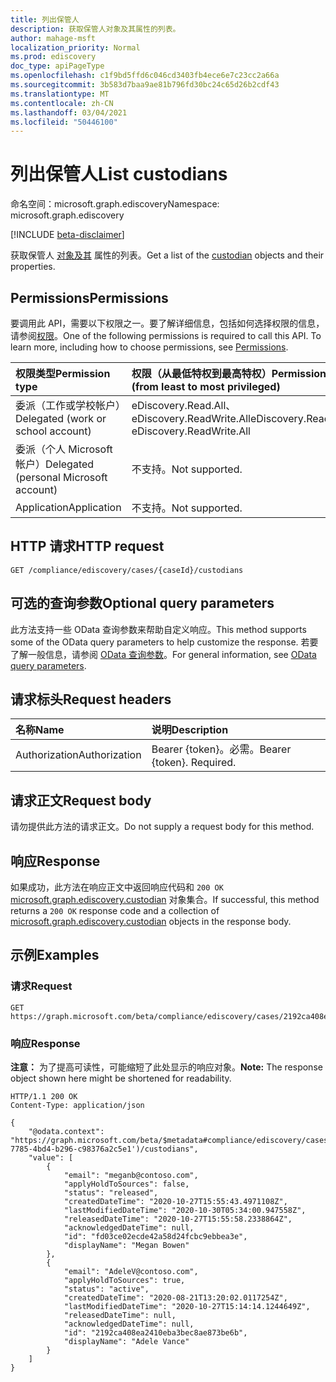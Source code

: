 ```yaml
---
title: 列出保管人
description: 获取保管人对象及其属性的列表。
author: mahage-msft
localization_priority: Normal
ms.prod: ediscovery
doc_type: apiPageType
ms.openlocfilehash: c1f9bd5ffd6c046cd3403fb4ece6e7c23cc2a66a
ms.sourcegitcommit: 3b583d7baa9ae81b796fd30bc24c65d26b2cdf43
ms.translationtype: MT
ms.contentlocale: zh-CN
ms.lasthandoff: 03/04/2021
ms.locfileid: "50446100"
---
```

# <a name="list-custodians"></a><span data-ttu-id="5dd70-103">列出保管人</span><span class="sxs-lookup"><span data-stu-id="5dd70-103">List custodians</span></span>

<span data-ttu-id="5dd70-104">命名空间：microsoft.graph.ediscovery</span><span class="sxs-lookup"><span data-stu-id="5dd70-104">Namespace: microsoft.graph.ediscovery</span></span>

[!INCLUDE [beta-disclaimer](../../includes/beta-disclaimer.md)]

<span data-ttu-id="5dd70-105">获取保管人 [对象及其](../resources/ediscovery-custodian.md) 属性的列表。</span><span class="sxs-lookup"><span data-stu-id="5dd70-105">Get a list of the [custodian](../resources/ediscovery-custodian.md) objects and their properties.</span></span>

## <a name="permissions"></a><span data-ttu-id="5dd70-106">Permissions</span><span class="sxs-lookup"><span data-stu-id="5dd70-106">Permissions</span></span>

<span data-ttu-id="5dd70-p101">要调用此 API，需要以下权限之一。要了解详细信息，包括如何选择权限的信息，请参阅[权限](/graph/permissions-reference)。</span><span class="sxs-lookup"><span data-stu-id="5dd70-p101">One of the following permissions is required to call this API. To learn more, including how to choose permissions, see [Permissions](/graph/permissions-reference).</span></span>

|<span data-ttu-id="5dd70-109">权限类型</span><span class="sxs-lookup"><span data-stu-id="5dd70-109">Permission type</span></span>|<span data-ttu-id="5dd70-110">权限（从最低特权到最高特权）</span><span class="sxs-lookup"><span data-stu-id="5dd70-110">Permissions (from least to most privileged)</span></span>|
|:---|:---|
|<span data-ttu-id="5dd70-111">委派（工作或学校帐户）</span><span class="sxs-lookup"><span data-stu-id="5dd70-111">Delegated (work or school account)</span></span>|<span data-ttu-id="5dd70-112">eDiscovery.Read.All、eDiscovery.ReadWrite.All</span><span class="sxs-lookup"><span data-stu-id="5dd70-112">eDiscovery.Read.All, eDiscovery.ReadWrite.All</span></span>|
|<span data-ttu-id="5dd70-113">委派（个人 Microsoft 帐户）</span><span class="sxs-lookup"><span data-stu-id="5dd70-113">Delegated (personal Microsoft account)</span></span>|<span data-ttu-id="5dd70-114">不支持。</span><span class="sxs-lookup"><span data-stu-id="5dd70-114">Not supported.</span></span>|
|<span data-ttu-id="5dd70-115">Application</span><span class="sxs-lookup"><span data-stu-id="5dd70-115">Application</span></span>|<span data-ttu-id="5dd70-116">不支持。</span><span class="sxs-lookup"><span data-stu-id="5dd70-116">Not supported.</span></span>|

## <a name="http-request"></a><span data-ttu-id="5dd70-117">HTTP 请求</span><span class="sxs-lookup"><span data-stu-id="5dd70-117">HTTP request</span></span>

<!-- {
  "blockType": "ignored"
}
-->

``` http
GET /compliance/ediscovery/cases/{caseId}/custodians
```

## <a name="optional-query-parameters"></a><span data-ttu-id="5dd70-118">可选的查询参数</span><span class="sxs-lookup"><span data-stu-id="5dd70-118">Optional query parameters</span></span>

<span data-ttu-id="5dd70-119">此方法支持一些 OData 查询参数来帮助自定义响应。</span><span class="sxs-lookup"><span data-stu-id="5dd70-119">This method supports some of the OData query parameters to help customize the response.</span></span> <span data-ttu-id="5dd70-120">若要了解一般信息，请参阅 [OData 查询参数](/graph/query-parameters)。</span><span class="sxs-lookup"><span data-stu-id="5dd70-120">For general information, see [OData query parameters](/graph/query-parameters).</span></span>

## <a name="request-headers"></a><span data-ttu-id="5dd70-121">请求标头</span><span class="sxs-lookup"><span data-stu-id="5dd70-121">Request headers</span></span>

|<span data-ttu-id="5dd70-122">名称</span><span class="sxs-lookup"><span data-stu-id="5dd70-122">Name</span></span>|<span data-ttu-id="5dd70-123">说明</span><span class="sxs-lookup"><span data-stu-id="5dd70-123">Description</span></span>|
|:---|:---|
|<span data-ttu-id="5dd70-124">Authorization</span><span class="sxs-lookup"><span data-stu-id="5dd70-124">Authorization</span></span>|<span data-ttu-id="5dd70-p103">Bearer {token}。必需。</span><span class="sxs-lookup"><span data-stu-id="5dd70-p103">Bearer {token}. Required.</span></span>|

## <a name="request-body"></a><span data-ttu-id="5dd70-127">请求正文</span><span class="sxs-lookup"><span data-stu-id="5dd70-127">Request body</span></span>

<span data-ttu-id="5dd70-128">请勿提供此方法的请求正文。</span><span class="sxs-lookup"><span data-stu-id="5dd70-128">Do not supply a request body for this method.</span></span>

## <a name="response"></a><span data-ttu-id="5dd70-129">响应</span><span class="sxs-lookup"><span data-stu-id="5dd70-129">Response</span></span>

<span data-ttu-id="5dd70-130">如果成功，此方法在响应正文中返回响应代码和 `200 OK` [microsoft.graph.ediscovery.custodian](../resources/ediscovery-custodian.md) 对象集合。</span><span class="sxs-lookup"><span data-stu-id="5dd70-130">If successful, this method returns a `200 OK` response code and a collection of [microsoft.graph.ediscovery.custodian](../resources/ediscovery-custodian.md) objects in the response body.</span></span>

## <a name="examples"></a><span data-ttu-id="5dd70-131">示例</span><span class="sxs-lookup"><span data-stu-id="5dd70-131">Examples</span></span>

### <a name="request"></a><span data-ttu-id="5dd70-132">请求</span><span class="sxs-lookup"><span data-stu-id="5dd70-132">Request</span></span>

<!-- {
  "blockType": "request",
  "name": "get_custodian"
}
-->

``` http
GET https://graph.microsoft.com/beta/compliance/ediscovery/cases/2192ca408ea2410eba3bec8ae873be6b/custodians
```

### <a name="response"></a><span data-ttu-id="5dd70-133">响应</span><span class="sxs-lookup"><span data-stu-id="5dd70-133">Response</span></span>

<span data-ttu-id="5dd70-134">**注意：** 为了提高可读性，可能缩短了此处显示的响应对象。</span><span class="sxs-lookup"><span data-stu-id="5dd70-134">**Note:** The response object shown here might be shortened for readability.</span></span>
<!-- {
  "blockType": "response",
  "truncated": true,
  "@odata.type": "Collection(microsoft.graph.ediscovery.custodian)"
}
-->

``` http
HTTP/1.1 200 OK
Content-Type: application/json

{
    "@odata.context": "https://graph.microsoft.com/beta/$metadata#compliance/ediscovery/cases('4c8f8f70-7785-4bd4-b296-c98376a2c5e1')/custodians",
    "value": [
        {
            "email": "meganb@contoso.com",
            "applyHoldToSources": false,
            "status": "released",
            "createdDateTime": "2020-10-27T15:55:43.4971108Z",
            "lastModifiedDateTime": "2020-10-30T05:34:00.947558Z",
            "releasedDateTime": "2020-10-27T15:55:58.2338864Z",
            "acknowledgedDateTime": null,
            "id": "fd03ce02ecde42a58d24fcbc9ebbea3e",
            "displayName": "Megan Bowen"
        },
        {
            "email": "AdeleV@contoso.com",
            "applyHoldToSources": true,
            "status": "active",
            "createdDateTime": "2020-08-21T13:20:02.0117254Z",
            "lastModifiedDateTime": "2020-10-27T15:14:14.1244649Z",
            "releasedDateTime": null,
            "acknowledgedDateTime": null,
            "id": "2192ca408ea2410eba3bec8ae873be6b",
            "displayName": "Adele Vance"
        }
    ]
}
```
